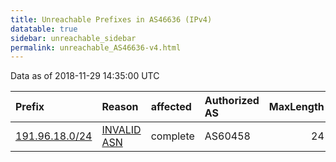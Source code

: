 ```yaml
---
title: Unreachable Prefixes in AS46636 (IPv4)
datatable: true
sidebar: unreachable_sidebar
permalink: unreachable_AS46636-v4.html
---
```


Data as of 2018-11-29 14:35:00 UTC


<div class="datatable-begin"></div>

| Prefix                                                 | Reason                                                                                                | affected   | Authorized AS   |   MaxLength | Anchor                                         |   unreachable /24s |
|:-------------------------------------------------------|:------------------------------------------------------------------------------------------------------|:-----------|:----------------|------------:|:-----------------------------------------------|-------------------:|
| [191.96.18.0/24](https://stat.ripe.net/191.96.18.0/24) | [INVALID ASN](https://rpki-validator.ripe.net/announcement-preview?asn=AS46636&prefix=191.96.18.0/24) | complete   | AS60458         |          24 | [LACNIC](unreachable_LACNIC_RPKI_Root-v4.html) |                  1 |

<div class="datatable-end"></div>